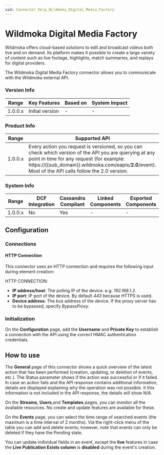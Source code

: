 ```yaml
---
uid: Connector_help_Wildmoka_Digital_Media_Factory
---
```


# Wildmoka Digital Media Factory

Wildmoka offers cloud-based solutions to edit and broadcast videos both live and on demand. Its platform makes it possible to create a large variety of content such as live footage, highlights, match summaries, and replays for digital providers.

The Wildmoka Digital Media Factory connector allows you to communicate with the Wildmoka external API.

### Version Info

| **Range** | **Key Features** | **Based on** | **System Impact** |
|-----------|------------------|--------------|-------------------|
| 1.0.0.x   | Initial version  | \-           | \-                |

### Product Info

| **Range** | **Supported API**                                                                                                                                                                                                                                            |
|-----------|--------------------------------------------------------------------------------------------------------------------------------------------------------------------------------------------------------------------------------------------------------------|
| 1.0.0.x   | Every action you request is versioned, so you can check which version of the API you are querying at any point in time for any request (for example: https://{{sub_domain}}.wildmoka.com/eapis/**2.0**/event). Most of the API calls follow the 2.0 version. |

### System Info

| **Range** | **DCF Integration** | **Cassandra Compliant** | **Linked Components** | **Exported Components** |
|-----------|---------------------|-------------------------|-----------------------|-------------------------|
| 1.0.0.x   | No                  | Yes                     | \-                    | \-                      |

## Configuration

### Connections

#### HTTP Connection

This connector uses an HTTP connection and requires the following input during element creation:

HTTP CONNECTION:

- **IP address/host**: The polling IP of the device. e.g. *192.168.1.2*.
- **IP port**: IP port of the device. By default *443* because HTTPS is used.
- **Device address**: The bus address of the device. If the proxy server has to be bypassed, specify *BypassProxy*.

### Initialization

On the **Configuration** page, add the **Username** and **Private Key** to establish a connection with the API using the correct HMAC authentication credentials.

## How to use

The **General** page of this connector shows a quick overview of the latest action that has been performed (creation, updating, or deletion of events, etc.). The Status parameter shows if the action was successful or if it failed. In case an action fails and the API response contains additional information, details are displayed explaining why the operation was not possible. It this information is not included in the API response, the details will show N/A.

On the **Streams**, **Users**,and **Templates** pages, you can monitor all the available resources. No create and update features are available for these.

On the **Events** page, you can select the time range of searched events (the maximum is a time interval of 2 months). Via the right-click menu of the table you can add and delete events; however, note that events can only be deleted if they have the Pending state.

You can update individual fields in an event, except the **live** features in case the **Live Publication Exists column** is **disabled** during the event's creation.
